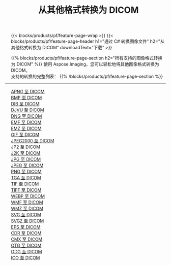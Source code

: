﻿---
title: 从其他格式转换为 DICOM 
weight: 3920
url: /zh-hans/net/conversion/to/dicom 
lang: zh-hans
langdirlevel: 2
locales: zh-hans,ja,it,ru,de,es,fr,nl,id,lt,pl,pt,vi,tr,ko,zh-hant,ar,hi,th,sv,cs,uk,he
description: 使用 Aspose.Imaging，您可以轻松地将其他格式转换为 DICOM
---

{{< blocks/products/pf/feature-page-wrap >}}
{{< blocks/products/pf/feature-page-header h1="通过 C# 转换图像文件" h2="从其他格式转换为 DICOM" downloadText="下载" >}}


{{% blocks/products/pf/feature-page-section  h2="所有支持的图像格式转换为 DICOM" %}}
使用 Aspose.Imaging，您可以轻松地将其他图像格式转换为 DICOM。
<br/>
支持的转换的完整列表：
{{% /blocks/products/pf/feature-page-section %}}
<div class="container-fluid productfamilypage bg-gray">
    <div class="convertypes bg-gray agp-content section">
        <div class="container">
		<hr style="margin-left:-20px;"/>
		<div class="row other-converters">
		    <div class='col-md-2 other-converter remove-lp remove-rp'><a href="/imaging/zh-hans/net/conversion/apng-to-dicom" >APNG 至 DICOM</a></div>
<div class='col-md-2 other-converter remove-lp remove-rp'><a href="/imaging/zh-hans/net/conversion/bmp-to-dicom" >BMP 至 DICOM</a></div>
<div class='col-md-2 other-converter remove-lp remove-rp'><a href="/imaging/zh-hans/net/conversion/dib-to-dicom" >DIB 至 DICOM</a></div>
<div class='col-md-2 other-converter remove-lp remove-rp'><a href="/imaging/zh-hans/net/conversion/djvu-to-dicom" >DJVU 至 DICOM</a></div>
<div class='col-md-2 other-converter remove-lp remove-rp'><a href="/imaging/zh-hans/net/conversion/dng-to-dicom" >DNG 至 DICOM</a></div>
<div class='col-md-2 other-converter remove-lp remove-rp'><a href="/imaging/zh-hans/net/conversion/emf-to-dicom" >EMF 至 DICOM</a></div>
<div class='col-md-2 other-converter remove-lp remove-rp'><a href="/imaging/zh-hans/net/conversion/emz-to-dicom" >EMZ 至 DICOM</a></div>
<div class='col-md-2 other-converter remove-lp remove-rp'><a href="/imaging/zh-hans/net/conversion/gif-to-dicom" >GIF 至 DICOM</a></div>
<div class='col-md-2 other-converter remove-lp remove-rp'><a href="/imaging/zh-hans/net/conversion/jpeg2000-to-dicom" >JPEG2000 至 DICOM</a></div>
<div class='col-md-2 other-converter remove-lp remove-rp'><a href="/imaging/zh-hans/net/conversion/jp2-to-dicom" >JP2 至 DICOM</a></div>
<div class='col-md-2 other-converter remove-lp remove-rp'><a href="/imaging/zh-hans/net/conversion/j2k-to-dicom" >J2K 至 DICOM</a></div>
<div class='col-md-2 other-converter remove-lp remove-rp'><a href="/imaging/zh-hans/net/conversion/jpg-to-dicom" >JPG 至 DICOM</a></div>
<div class='col-md-2 other-converter remove-lp remove-rp'><a href="/imaging/zh-hans/net/conversion/jpeg-to-dicom" >JPEG 至 DICOM</a></div>
<div class='col-md-2 other-converter remove-lp remove-rp'><a href="/imaging/zh-hans/net/conversion/png-to-dicom" >PNG 至 DICOM</a></div>
<div class='col-md-2 other-converter remove-lp remove-rp'><a href="/imaging/zh-hans/net/conversion/tga-to-dicom" >TGA 至 DICOM</a></div>
<div class='col-md-2 other-converter remove-lp remove-rp'><a href="/imaging/zh-hans/net/conversion/tif-to-dicom" >TIF 至 DICOM</a></div>
<div class='col-md-2 other-converter remove-lp remove-rp'><a href="/imaging/zh-hans/net/conversion/tiff-to-dicom" >TIFF 至 DICOM</a></div>
<div class='col-md-2 other-converter remove-lp remove-rp'><a href="/imaging/zh-hans/net/conversion/webp-to-dicom" >WEBP 至 DICOM</a></div>
<div class='col-md-2 other-converter remove-lp remove-rp'><a href="/imaging/zh-hans/net/conversion/wmf-to-dicom" >WMF 至 DICOM</a></div>
<div class='col-md-2 other-converter remove-lp remove-rp'><a href="/imaging/zh-hans/net/conversion/wmz-to-dicom" >WMZ 至 DICOM</a></div>
<div class='col-md-2 other-converter remove-lp remove-rp'><a href="/imaging/zh-hans/net/conversion/svg-to-dicom" >SVG 至 DICOM</a></div>
<div class='col-md-2 other-converter remove-lp remove-rp'><a href="/imaging/zh-hans/net/conversion/svgz-to-dicom" >SVGZ 至 DICOM</a></div>
<div class='col-md-2 other-converter remove-lp remove-rp'><a href="/imaging/zh-hans/net/conversion/eps-to-dicom" >EPS 至 DICOM</a></div>
<div class='col-md-2 other-converter remove-lp remove-rp'><a href="/imaging/zh-hans/net/conversion/cdr-to-dicom" >CDR 至 DICOM</a></div>
<div class='col-md-2 other-converter remove-lp remove-rp'><a href="/imaging/zh-hans/net/conversion/cmx-to-dicom" >CMX 至 DICOM</a></div>
<div class='col-md-2 other-converter remove-lp remove-rp'><a href="/imaging/zh-hans/net/conversion/otg-to-dicom" >OTG 至 DICOM</a></div>
<div class='col-md-2 other-converter remove-lp remove-rp'><a href="/imaging/zh-hans/net/conversion/odg-to-dicom" >ODG 至 DICOM</a></div>
<div class='col-md-2 other-converter remove-lp remove-rp'><a href="/imaging/zh-hans/net/conversion/ico-to-dicom" >ICO 至 DICOM</a></div>
                </div>
        </div>
    </div>
</div>
<br/>

